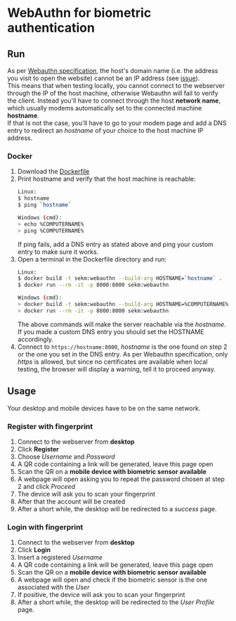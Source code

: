 # WebAuthn for biometric authentication
## Run
As per [Webauthn specification](https://w3c.github.io/webauthn/#relying-party-identifier), the host's domain name (i.e. the address you visit to open the website) cannot be an IP address (see [issue](https://github.com/w3c/webauthn/issues/1358)).<br>
This means that when testing locally, you cannot connect to the webserver through the IP of the host machine, otherwise Webauthn will fail to verify the client.
Instead you'll have to connect through the host **network name**, which usually modems automatically set to the connected machine **hostname**.<br>
If that is not the case, you'll have to go to your modem page and add a DNS entry to redirect an *hostname* of your choice to the host machine IP address.

### Docker
1. Download the [Dockerfile](https://raw.githubusercontent.com/marcodiri/WebAuthnWebApp/master/Dockerfile)
2. Print hostname and verify that the host machine is reachable:
   ```bash
   Linux:
   $ hostname
   $ ping `hostname`
   
   Windows (cmd):
   > echo %COMPUTERNAME%
   > ping %COMPUTERNAME%
   ```
   If ping fails, add a DNS entry as stated above and ping your custom entry to make sure it works.
3. Open a terminal in the Dockerfile directory and run:
   ```bash
   Linux:
   $ docker build -t sekm:webauthn --build-arg HOSTNAME=`hostname` .
   $ docker run --rm -it -p 8000:8000 sekm:webauthn
   
   Windows (cmd):
   > docker build -t sekm:webauthn --build-arg HOSTNAME=%COMPUTERNAME% .
   > docker run --rm -it -p 8000:8000 sekm:webauthn
   ```
   The above commands will make the server reachable via the *hostname*. If you made a custom DNS entry you should set the HOSTNAME accordingly.
4. Connect to `https://hostname:8000`, *hostname* is the one found on step 2 or the one you set in the DNS entry.
   As per Webauthn specification, only *https* is allowed, but since no certificates are available when local testing, the browser will display a warning, tell it to proceed anyway.

## Usage
Your desktop and mobile devices have to be on the same network.
### Register with fingerprint
1. Connect to the webserver from **desktop**
2. Click **Register**
3. Choose *Username* and *Password*
4. A QR code containing a link will be generated, leave this page open
5. Scan the QR on a **mobile device with biometric sensor available**
6. A webpage will open asking you to repeat the password chosen at step 2 and click *Proceed*
7. The device will ask you to scan your fingerprint
8. After that the account will be created
9. After a short while, the desktop will be redirected to a *success* page.

### Login with fingerprint
1. Connect to the webserver from **desktop**
2. Click **Login**
3. Insert a registered *Username*
4. A QR code containing a link will be generated, leave this page open
5. Scan the QR on a **mobile device with biometric sensor available**
6. A webpage will open and check if the biometric sensor is the one associated with the *User*
7. If positive, the device will ask you to scan your fingerprint
8. After a short while, the desktop will be redirected to the *User Profile* page.
